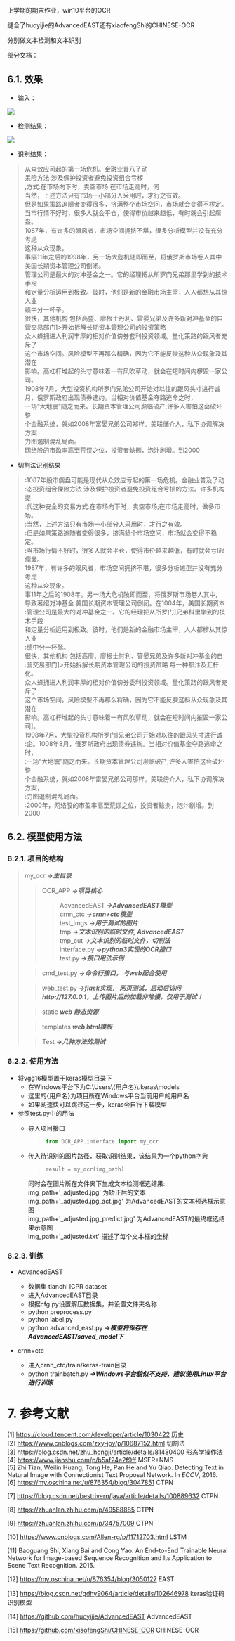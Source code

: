 上学期的期末作业，win10平台的OCR

缝合了huoyijie的AdvancedEAST还有xiaofengShi的CHINESE-OCR

分别做文本检测和文本识别

部分文档：
## 6.1. 效果
- 输入：

![](zl/test1.png)

- 检测结果：

![](zl/test1.png_adjusted.jpg_predict.jpg)

- 识别结果：

>从众效应可起的第一场危机。金融业普八了动  
呆险方法  涉及傈护投资者避免投资组合亏椤  
,方式:在市场向下时，卖空市场:在市场走高时，伺  
当然，上述方法只有市场一小部分人采用时，才行之有效。  
但是如果策路追陋者变得很多，挤满整个市场空问，市场就会变得不椤定。  
当市行情不好时，很多人就会平仓，使得市价越来越低，有时就会引起瘸盎。  
1087年，有许多的眼风者，市场空间拥挤不堪，很多分析模型并没有充分考虑  
这种从众现象。  
事隔11年之后的1998年，另一场大危机随即而至，将俄罗斯市场卷人其中  
  美国长期资本管理公司倒闭。  
管理公司是最大的对冲基金之一。它的经理把从所罗门兄弟那里学到的技术手段  
和定量分析运用到极致。彼时，他们是新的金融市场主宰，人人都想从其惊人业  
绩中分一杯拳。  
很快，其他机构 包括高盛、廖根士丹利、雷晏兄弟及许多新对冲基金的自  
营交易部门]>开始拆解长期资本管理公司的投资策略  
众人蜂拥进人利润丰厚的相对价值傍券套利投资领域。量化策路的跟风者充斥了  
这个市场空间。风险模型不再那么精确，因为它不能反映这种从众现象及其潜在  
影响。高杠杆堆起的头寸意味着一有风吹草动，就会在短时间内椤毁一家公司。  
1908年7月，大型投资机构所罗门兄弟公司开始对以往的跟风头寸进行诚  
月，俄罗斯政府出现债券违约。当相对价值基金夺路逃命之时，  
一场“大地震”随之而来。长期资本管理公司濒临破产;许多人害怕这会破坏整  
个金融系统，就如2008年富晏兄弟公司郑样。美联储介人，私下协调解决方案  
力图遏制混乱局面。  
网络股的市盈率高至荒谬之位，投资者鲶捌，泡汴剧增。到2000  

- 切割法识别结果

>:1087年股市瘸盎可能是现代从众效应亏起的第一场危机。金融业普及了动  
:态投资组合傈险方法   涉及傈护投资者避免投资组合亏损的方法。许多机构提  
:代这种安全的交易方式:在市场向下时，卖空市场;在市场走高时，做多市场。  
:当然，上述方法只有市场一小部分人采用时，才行之有效。  
:但是如果策路追随者变得很多，挤满鲶个市场空间，市场就会变得不稳定。  
:当市场行情不好时，很多人就会平仓，使得市价越来越低，有时就会亏I起瘸盎。  
1987年，有许多的眼风者，市场空间拥挤不堪，很多分析嫉型并没有充分考虑  
这种从众现象。  
事11年之后的1908年，另一场大危机陂即而至，将俄罗斯市场卷人其中,  
导致著绍对冲基金   美国长期资本管理公司倒闭。在1004年，美国长期资本  
:管理公司是最大的对冲基金之一。它的经理把从所罗门]兄弟科里学到的技术手段  
和定量分析运用到极致。彼时，他们是新的金融市场主宰，人人都椤从其惊人业  
:绩中分一杯驽。  
很快，其他机构 包括高廖、廖根士忖利、管晏兄弟及许多新对冲基金的自  
:营交易部门]>开始拆解长期资本管理公司的投资策略   每一种都汴及汇杆化。  
众人蜂拥进人利润丰厚的相对价值傍券委利投资领域。量化策路的跟风者充斥了  
这个市场空间。风险模型不再那么将确，因为它不能反腴这科从众现象及其潜在  
影响。高杠杆堆起的头寸意味着一有风吹草动，就会在短时间内摧毁一家公司]。  
1908年7月，大型投资机构所罗门]兄弟公司开始对以往的跟风头寸进行诚  
:企。1008年8月，俄罗斯政府出现债券违绚。当相对价值基金夺路逃命之时，  
:一场“大地震”随之而来。长期资本管理公司濒临破产;许多人害怕这会破坏整  
个金融系统，就如2008年雷晏兄弟公司那样。美联傍介人，私下协调解决方案，  
:力图退制混乱局面。  
:2000年，网络股的市盈率高至荒谬之位，投资者鲶捌，泡汴剧增。到2000  

## 6.2. 模型使用方法
### 6.2.1. 项目的结构
>my_ocr ***->主目录***
>>OCR_APP ***->项目核心***
>>>AdvancedEAST ***->AdvancedEAST模型***  
crnn_ctc ***->crnn+ctc模型***  
test_imgs ***->用于测试的图片***  
tmp  ***->文本识别的临时文件, AdvancedEAST***  
tmp_cut  ***->文本识别的临时文件，切割法***  
interface.py ***->python3实现的OCR接口***  
>>test.py ***->接口用法示例***  
>
>>cmd_test.py ***->命令行接口， 与web配合使用***
>
>>web_test.py ***->flask实现， 网页测试，启动后访问http://127.0.0.1，上传图片后的加载非常慢，仅用于测试！***
>
>>static ***web 静态资源***  
>
>>templates ***web html模板***  
>
>>Test ***->几种方法的测试***

### 6.2.2. 使用方法
- 将vgg16模型置于keras模型目录下
  - 在Windows平台下为C:\Users\\{用户名}\\.keras\models
  - 这里的{用户名}为项目所在Windows平台当前用户的用户名
  - 如果网速快可以跳过这一步，keras会自行下载模型
- 参照test.py中的用法
  - 导入项目接口

	>```python
	>from OCR_APP.interface import my_ocr
	>```
  - 传入待识别的图片路径，获取识别结果，该结果为一个python字典
	>```python
	>result = my_ocr(img_path)
	>```
	同时会在图片所在文件夹下生成文本检测框选结果:  
	img_path+'_adjusted.jpg' 为矫正后的文本  
	img_path+'_adjusted.jpg\_act.jpg' 为AdvancedEAST的文本预选框示意图  
	img_path+'_adjusted.jpg\_predict.jpg' 为AdvancedEAST的最终框选结果示意图  
	img_path+'_adjusted.txt' 描述了每个文本框的坐标

### 6.2.3. 训练
- AdvancedEAST
  - 数据集 tianchi ICPR dataset
  - 进入AdvancedEAST目录
  - 根据cfg.py设置解压数据集，并设置文件夹名称
  - python preprocess.py
  - python label.py
  - python advanced_east.py ***->模型将保存在AdvancedEAST/saved_model下***

- crnn+ctc
  - 进入crnn_ctc/train/keras-train目录
  - python trainbatch.py ***->Windows平台貌似不支持，建议使用Linux平台进行训练***


# 7. 参考文献
[1] https://cloud.tencent.com/developer/article/1030422 历史  
[2] https://www.cnblogs.com/zxy-joy/p/10687152.html 切割法  
[3] https://blog.csdn.net/zhu_hongji/article/details/81480400 形态学操作法  
[4] https://www.jianshu.com/p/b5af24e2f9ff MSER+NMS  
[5] Zhi Tian, Weilin Huang, Tong He, Pan He and Yu Qiao. Detecting Text in Natural Image with Connectionist Text Proposal Network. In *ECCV*, 2016.  
[6] https://my.oschina.net/u/876354/blog/3047851 CTPN  

[7] https://blog.csdn.net/bestrivern/java/article/details/100889632 CTPN

[8] https://zhuanlan.zhihu.com/p/49588885 CTPN

[9] https://zhuanlan.zhihu.com/p/34757009 CTPN

[10] https://www.cnblogs.com/Allen-rg/p/11712703.html LSTM  

[11] Baoguang Shi, Xiang Bai and Cong Yao. An End-to-End Trainable Neural Network for Image-based Sequence Recognition and Its Application to Scene Text Recognition. 2015.

[12] https://my.oschina.net/u/876354/blog/3050127 EAST

[13] https://blog.csdn.net/gdhy9064/article/details/102646978 keras验证码识别模型

[14] https://github.com/huoyijie/AdvancedEAST AdvancedEAST

[15] https://github.com/xiaofengShi/CHINESE-OCR CHINESE-OCR
